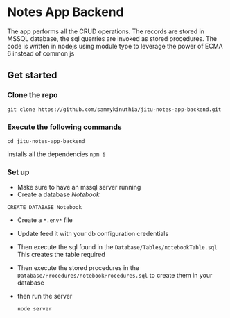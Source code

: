 # Notes App Backend
The app performs all the CRUD operations. The records are stored in MSSQL database, the sql querries are invoked as stored procedures. The code is written in nodejs using module type to leverage the power of  ECMA 6 instead of common js

## Get started

### Clone the repo
`git clone https://github.com/sammykinuthia/jitu-notes-app-backend.git`

### Execute the following commands

`cd jitu-notes-app-backend`

installs all the dependencies
`npm i`

### Set up
- Make sure to have an mssql server running
- Create a database *Notebook*

`CREATE DATABASE Notebook`

- Create a `*.env*` file
- Update feed it with your db configuration credentials
- Then execute the sql found in the ` Database/Tables/notebookTable.sql ` This creates the table required
- Then execute the stored procedures in the `Database/Procedures/notebookProcedures.sql` to create them in your database
- then run the server

  `node server`
